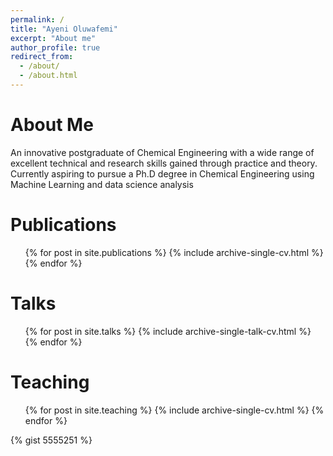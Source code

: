```yaml
---
permalink: /
title: "Ayeni Oluwafemi"
excerpt: "About me"
author_profile: true
redirect_from: 
  - /about/
  - /about.html
---
```



About Me
======
An innovative postgraduate of Chemical Engineering with a wide range of excellent technical and research skills gained through practice and theory. Currently aspiring to pursue a Ph.D degree in Chemical Engineering using Machine Learning and data science analysis

Publications
======
  <ul>{% for post in site.publications %}
    {% include archive-single-cv.html %}
  {% endfor %}</ul>
  
Talks
======
  <ul>{% for post in site.talks %}
    {% include archive-single-talk-cv.html %}
  {% endfor %}</ul>
  
Teaching
======
  <ul>{% for post in site.teaching %}
    {% include archive-single-cv.html %}
  {% endfor %}</ul>
  {% gist 5555251 %}
